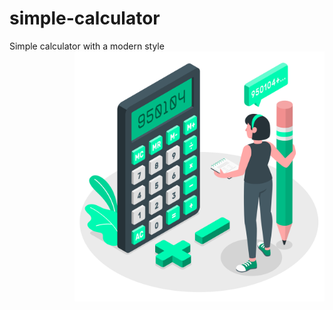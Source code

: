 # simple-calculator
Simple calculator with a modern style
<img align="right" width="400" height="400" src="https://github.com/miguel-henrique/simple-calculator/blob/master/img/ilustra%C3%A7%C3%A3o-calculadora1.png">
